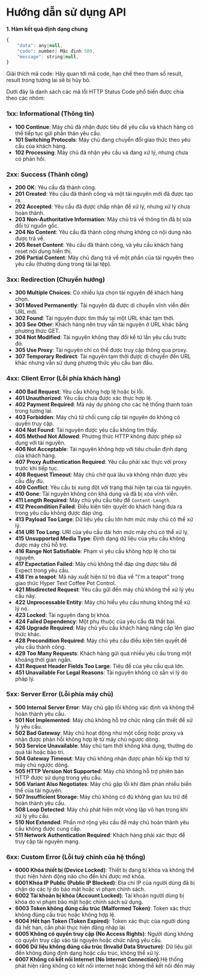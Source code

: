 # Hướng dẫn sử dụng API

**1. Hàm kết quả định dạng chung**
```javascript
{
    "data": any|null,
    "code": number| Mặc định 500,
    "message": string|null,
}
```
Giải thích mã code: Hãy quan tới mã code, hạn chế theo tham số result, result trong tương lai sẽ bị hủy bỏ. 

Dưới đây là danh sách các mã lỗi HTTP Status Code phổ biến được chia theo các nhóm:

### 1xx: Informational (Thông tin)
- **100 Continue**: Máy chủ đã nhận được tiêu đề yêu cầu và khách hàng có thể tiếp tục gửi phần thân yêu cầu.
- **101 Switching Protocols**: Máy chủ đang chuyển đổi giao thức theo yêu cầu của khách hàng.
- **102 Processing**: Máy chủ đã nhận yêu cầu và đang xử lý, nhưng chưa có phản hồi.

### 2xx: Success (Thành công)
- **200 OK**: Yêu cầu đã thành công.
- **201 Created**: Yêu cầu đã thành công và một tài nguyên mới đã được tạo ra.
- **202 Accepted**: Yêu cầu đã được chấp nhận để xử lý, nhưng xử lý chưa hoàn thành.
- **203 Non-Authoritative Information**: Máy chủ trả về thông tin đã bị sửa đổi từ nguồn gốc.
- **204 No Content**: Yêu cầu đã thành công nhưng không có nội dung nào được trả về.
- **205 Reset Content**: Yêu cầu đã thành công, và yêu cầu khách hàng reset nội dung hiển thị.
- **206 Partial Content**: Máy chủ đang trả về một phần của tài nguyên theo yêu cầu (thường dùng trong tải lại tệp).

### 3xx: Redirection (Chuyển hướng)
- **300 Multiple Choices**: Có nhiều lựa chọn tài nguyên để khách hàng chọn.
- **301 Moved Permanently**: Tài nguyên đã được di chuyển vĩnh viễn đến URL mới.
- **302 Found**: Tài nguyên được tìm thấy tại một URL khác tạm thời.
- **303 See Other**: Khách hàng nên truy vấn tài nguyên ở URL khác bằng phương thức GET.
- **304 Not Modified**: Tài nguyên không thay đổi kể từ lần yêu cầu trước đó.
- **305 Use Proxy**: Tài nguyên chỉ có thể được truy cập thông qua proxy.
- **307 Temporary Redirect**: Tài nguyên tạm thời được di chuyển đến URL khác nhưng vẫn sử dụng phương thức yêu cầu ban đầu.

### 4xx: Client Error (Lỗi phía khách hàng)
- **400 Bad Request**: Yêu cầu không hợp lệ hoặc bị lỗi.
- **401 Unauthorized**: Yêu cầu chưa được xác thực hợp lệ.
- **402 Payment Required**: Mã này dự phòng cho các hệ thống thanh toán trong tương lai.
- **403 Forbidden**: Máy chủ từ chối cung cấp tài nguyên do không có quyền truy cập.
- **404 Not Found**: Tài nguyên được yêu cầu không tìm thấy.
- **405 Method Not Allowed**: Phương thức HTTP không được phép sử dụng với tài nguyên.
- **406 Not Acceptable**: Tài nguyên không hợp với tiêu chuẩn định dạng của khách hàng.
- **407 Proxy Authentication Required**: Yêu cầu phải xác thực với proxy trước khi tiếp tục.
- **408 Request Timeout**: Máy chủ chờ quá lâu và không nhận được yêu cầu đầy đủ.
- **409 Conflict**: Yêu cầu bị xung đột với trạng thái hiện tại của tài nguyên.
- **410 Gone**: Tài nguyên không còn khả dụng và đã bị xóa vĩnh viễn.
- **411 Length Required**: Máy chủ yêu cầu tiêu đề `Content-Length`.
- **412 Precondition Failed**: Điều kiện tiên quyết do khách hàng đưa ra trong yêu cầu không được đáp ứng.
- **413 Payload Too Large**: Dữ liệu yêu cầu lớn hơn mức máy chủ có thể xử lý.
- **414 URI Too Long**: URI của yêu cầu dài hơn mức máy chủ có thể xử lý.
- **415 Unsupported Media Type**: Định dạng dữ liệu của yêu cầu không được máy chủ hỗ trợ.
- **416 Range Not Satisfiable**: Phạm vi yêu cầu không hợp lệ cho tài nguyên.
- **417 Expectation Failed**: Máy chủ không thể đáp ứng được tiêu đề Expect trong yêu cầu.
- **418 I'm a teapot**: Mã này xuất hiện từ trò đùa về "I'm a teapot" trong giao thức Hyper Text Coffee Pot Control.
- **421 Misdirected Request**: Yêu cầu gửi đến máy chủ không thể xử lý yêu cầu này.
- **422 Unprocessable Entity**: Máy chủ hiểu yêu cầu nhưng không thể xử lý nó.
- **423 Locked**: Tài nguyên đang bị khóa.
- **424 Failed Dependency**: Một phụ thuộc của yêu cầu đã thất bại.
- **426 Upgrade Required**: Máy chủ yêu cầu khách hàng nâng cấp lên giao thức khác.
- **428 Precondition Required**: Máy chủ yêu cầu điều kiện tiên quyết để yêu cầu thành công.
- **429 Too Many Requests**: Khách hàng gửi quá nhiều yêu cầu trong một khoảng thời gian ngắn.
- **431 Request Header Fields Too Large**: Tiêu đề của yêu cầu quá lớn.
- **451 Unavailable For Legal Reasons**: Tài nguyên không có sẵn vì lý do pháp lý.

### 5xx: Server Error (Lỗi phía máy chủ)
- **500 Internal Server Error**: Máy chủ gặp lỗi không xác định và không thể hoàn thành yêu cầu.
- **501 Not Implemented**: Máy chủ không hỗ trợ chức năng cần thiết để xử lý yêu cầu.
- **502 Bad Gateway**: Máy chủ hoạt động như một cổng hoặc proxy và nhận được phản hồi không hợp lệ từ máy chủ ngược dòng.
- **503 Service Unavailable**: Máy chủ tạm thời không khả dụng, thường do quá tải hoặc bảo trì.
- **504 Gateway Timeout**: Máy chủ không nhận được phản hồi kịp thời từ máy chủ ngược dòng.
- **505 HTTP Version Not Supported**: Máy chủ không hỗ trợ phiên bản HTTP được sử dụng trong yêu cầu.
- **506 Variant Also Negotiates**: Máy chủ gặp lỗi khi đàm phán nhiều biến thể của tài nguyên.
- **507 Insufficient Storage**: Máy chủ không có đủ không gian lưu trữ để hoàn thành yêu cầu.
- **508 Loop Detected**: Máy chủ phát hiện một vòng lặp vô hạn trong khi xử lý yêu cầu.
- **510 Not Extended**: Phần mở rộng yêu cầu để máy chủ hoàn thành yêu cầu không được cung cấp.
- **511 Network Authentication Required**: Khách hàng phải xác thực để truy cập tài nguyên mạng.
### 6xx: Custom Error (Lỗi tuỳ chỉnh của hệ thống)
- **6000 Khóa thiết bị (Device Locked)**: Thiết bị đang bị khóa và không thể thực hiện hành động nào cho đến khi được mở khóa.
- **6001 Khóa IP Public (Public IP Blocked)**: Địa chỉ IP của người dùng đã bị chặn do các lý do bảo mật hoặc vi phạm chính sách.
- **6002 Tài khoản bị khóa (Account Locked)**: Tài khoản người dùng bị khóa do vi phạm bảo mật hoặc chính sách sử dụng.
- **6003 Token không đúng cấu trúc (Malformed Token)**: Token xác thực không đúng cấu trúc hoặc không hợp lệ.
- **6004 Hết hạn Token (Token Expired)**: Token xác thực của người dùng đã hết hạn, cần phải thực hiện đăng nhập lại.
- **6005 Không có quyền truy cập (No Access Rights)**: Người dùng không có quyền truy cập vào tài nguyên hoặc chức năng yêu cầu.
- **6006 Dữ liệu không đúng cấu trúc (Invalid Data Structure)**: Dữ liệu gửi đến không đúng định dạng hoặc cấu trúc, không thể xử lý.
- **6007 Không có kết nối Internet (No Internet Connection)**:Hệ thống phát hiện rằng không có kết nối internet hoặc không thể kết nối đến máy
